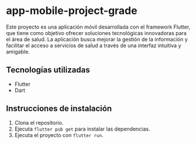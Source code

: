# app-mobile-project-grade

Este proyecto es una aplicación móvil desarrollada con el framework Flutter, que tiene como objetivo ofrecer soluciones tecnológicas innovadoras para el área de salud. La aplicación busca mejorar la gestión de la información y facilitar el acceso a servicios de salud a través de una interfaz intuitiva y amigable.

## Tecnologías utilizadas

- Flutter
- Dart

## Instrucciones de instalación

1. Clona el repositorio.
2. Ejecuta `flutter pub get` para instalar las dependencias.
3. Ejecuta el proyecto con `flutter run`.
